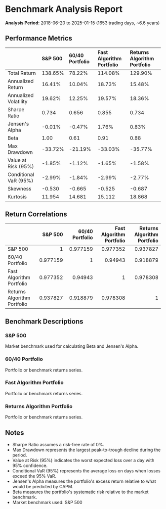 # Benchmark Analysis Report

**Analysis Period:** 2018-06-20 to 2025-01-15 (1653 trading days, ~6.6 years)

## Performance Metrics

|                       | S&P 500   | 60/40 Portfolio   | Fast Algorithm Portfolio   | Returns Algorithm Portfolio   |
|:----------------------|:----------|:------------------|:---------------------------|:------------------------------|
| Total Return          | 138.65%   | 78.22%            | 114.08%                    | 129.90%                       |
| Annualized Return     | 16.41%    | 10.04%            | 18.73%                     | 15.48%                        |
| Annualized Volatility | 19.62%    | 12.25%            | 19.57%                     | 18.36%                        |
| Sharpe Ratio          | 0.734     | 0.656             | 0.855                      | 0.734                         |
| Jensen's Alpha        | -0.01%    | -0.47%            | 1.76%                      | 0.83%                         |
| Beta                  | 1.00      | 0.61              | 0.91                       | 0.88                          |
| Max Drawdown          | -33.72%   | -21.19%           | -33.03%                    | -35.77%                       |
| Value at Risk (95%)   | -1.85%    | -1.12%            | -1.65%                     | -1.58%                        |
| Conditional VaR (95%) | -2.99%    | -1.84%            | -2.99%                     | -2.77%                        |
| Skewness              | -0.530    | -0.665            | -0.525                     | -0.687                        |
| Kurtosis              | 11.954    | 14.681            | 15.112                     | 18.868                        |

## Return Correlations

|                             |   S&P 500 |   60/40 Portfolio |   Fast Algorithm Portfolio |   Returns Algorithm Portfolio |
|:----------------------------|----------:|------------------:|---------------------------:|------------------------------:|
| S&P 500                     |  1        |          0.977159 |                   0.977352 |                      0.937827 |
| 60/40 Portfolio             |  0.977159 |          1        |                   0.94943  |                      0.918879 |
| Fast Algorithm Portfolio    |  0.977352 |          0.94943  |                   1        |                      0.978308 |
| Returns Algorithm Portfolio |  0.937827 |          0.918879 |                   0.978308 |                      1        |

## Benchmark Descriptions

### S&P 500

Market benchmark used for calculating Beta and Jensen's Alpha.

### 60/40 Portfolio

Portfolio or benchmark returns series.

### Fast Algorithm Portfolio

Portfolio or benchmark returns series.

### Returns Algorithm Portfolio

Portfolio or benchmark returns series.

## Notes

- Sharpe Ratio assumes a risk-free rate of 0%.
- Max Drawdown represents the largest peak-to-trough decline during the period.
- Value at Risk (95%) indicates the worst expected loss over a day with 95% confidence.
- Conditional VaR (95%) represents the average loss on days when losses exceed the 95% VaR.
- Jensen's Alpha measures the portfolio's excess return relative to what would be predicted by CAPM.
- Beta measures the portfolio's systematic risk relative to the market benchmark.
- Market benchmark used: S&P 500
